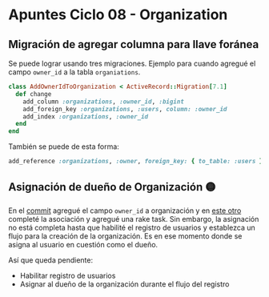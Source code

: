 # Apuntes Ciclo 08 - Organization

## Migración de agregar columna para llave foránea

Se puede lograr usando tres migraciones. Ejemplo para cuando agregué el campo `owner_id` a la tabla `organiations`.

```ruby
class AddOwnerIdToOrganization < ActiveRecord::Migration[7.1]
  def change
    add_column :organizations, :owner_id, :bigint
    add_foreign_key :organizations, :users, column: :owner_id
    add_index :organizations, :owner_id
  end
end
```

También se puede de esta forma:
```ruby
add_reference :organizations, :owner, foreign_key: { to_table: :users }, index: true
```

## Asignación de dueño de Organización 🟡

En el [commit](https://github.com/cesc1989/enlacito/commit/9b55971c7e486a10705e8680fb34a58c14d448de) agregué el campo `owner_id` a organización y en [este otro](https://github.com/cesc1989/enlacito/commit/9695e59677c2f46f27db2883eedd09c3d1e1b6ca) completé la asociación y agregué una rake task. Sin embargo, la asignación no está completa hasta que habilité el registro de usuarios y establezca un flujo para la creación de la organización. Es en ese momento donde se asigna al usuario en cuestión como el dueño.

Así que queda pendiente:

- Habilitar registro de usuarios
- Asignar al dueño de la organización durante el flujo del registro